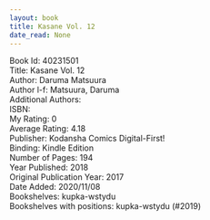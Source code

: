 ```yaml
---
layout: book
title: Kasane Vol. 12
date_read: None
---
```


Book Id: 40231501<br />
Title: Kasane Vol. 12<br />
Author: Daruma Matsuura<br />
Author l-f: Matsuura, Daruma<br />
Additional Authors: <br />
ISBN: <br />
My Rating: 0<br />
Average Rating: 4.18<br />
Publisher: Kodansha Comics Digital-First!<br />
Binding: Kindle Edition<br />
Number of Pages: 194<br />
Year Published: 2018<br />
Original Publication Year: 2017<br />
Date Added: 2020/11/08<br />
Bookshelves: kupka-wstydu<br />
Bookshelves with positions: kupka-wstydu (#2019)<br />


